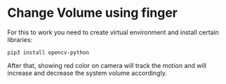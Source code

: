 
# Change Volume using finger

For this to work you need to create virtual environment and install certain libraries:

```
pip3 install opencv-python

```
After that, showing red color on camera will track the motion and will increase and decrease the system volume accordingly.


